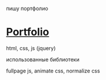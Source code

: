 пишу портфолио

# [Portfolio](https://AlexandrKarpovich.github.io)

html, css, js (jquery)

использованные библиотеки

fullpage js, animate css, normalize css
